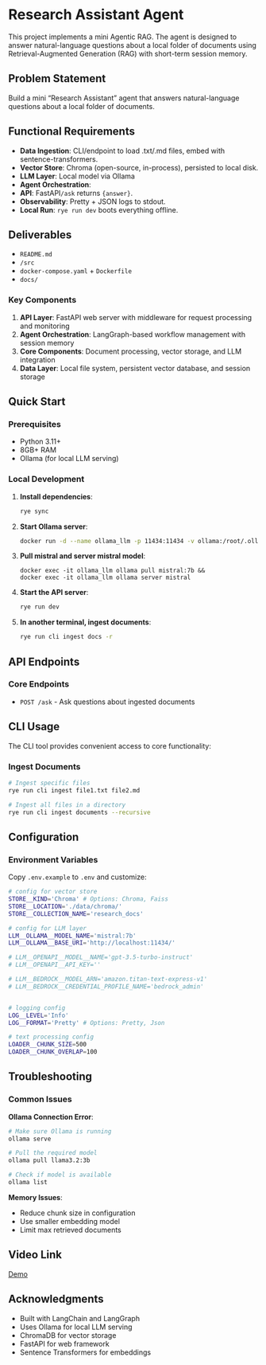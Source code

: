 # Research Assistant Agent

This project implements a mini Agentic RAG. The agent is designed to answer natural-language questions about a local folder of documents using Retrieval-Augmented Generation (RAG) with short-term session memory.

## Problem Statement
Build a mini “Research Assistant” agent that answers natural-language questions about a local folder of documents.

## Functional Requirements
- **Data Ingestion**: CLI/endpoint to load .txt/.md files, embed with sentence-transformers.
- **Vector Store**: Chroma (open-source, in-process), persisted to local disk.
- **LLM Layer**: Local model via Ollama 
- **Agent Orchestration**: 
- **API**: FastAPI`/ask` returns `{answer}`.
- **Observability**: Pretty + JSON logs to stdout.
- **Local Run**: `rye run dev` boots everything offline.


## Deliverables
- `README.md`
- `/src`
- `docker-compose.yaml` + `Dockerfile`
- `docs/`

### Key Components

1. **API Layer**: FastAPI web server with middleware for request processing and monitoring
2. **Agent Orchestration**: LangGraph-based workflow management with session memory
3. **Core Components**: Document processing, vector storage, and LLM integration
4. **Data Layer**: Local file system, persistent vector database, and session storage

## Quick Start

### Prerequisites

- Python 3.11+
- 8GB+ RAM
- Ollama (for local LLM serving)


### Local Development

1. **Install dependencies**:
   ```bash
   rye sync
   ```

2. **Start Ollama server**:
   ```bash
   docker run -d --name ollama_llm -p 11434:11434 -v ollama:/root/.ollama ollama/ollama
   ```
3. **Pull mistral and server mistral model**:
    ```
    docker exec -it ollama_llm ollama pull mistral:7b &&
    docker exec -it ollama_llm ollama server mistral
    ```

3. **Start the API server**:
   ```bash
   rye run dev
   ```

4. **In another terminal, ingest documents**:
   ```bash
   rye run cli ingest docs -r
   ```

## API Endpoints

### Core Endpoints

- `POST /ask` - Ask questions about ingested documents

## CLI Usage

The CLI tool provides convenient access to core functionality:

### Ingest Documents
```bash
# Ingest specific files
rye run cli ingest file1.txt file2.md

# Ingest all files in a directory
rye run cli ingest documents --recursive
```

## Configuration

### Environment Variables

Copy `.env.example` to `.env` and customize:

```bash
# config for vector store
STORE__KIND='Chroma' # Options: Chroma, Faiss
STORE__LOCATION='./data/chroma/'
STORE__COLLECTION_NAME='research_docs'

# config for LLM layer
LLM__OLLAMA__MODEL_NAME='mistral:7b'
LLM__OLLAMA__BASE_URI='http://localhost:11434/'

# LLM__OPENAPI__MODEL__NAME='gpt-3.5-turbo-instruct'
# LLM__OPENAPI__API_KEY=''

# LLM__BEDROCK__MODEL_ARN='amazon.titan-text-express-v1'
# LLM__BEDROCK__CREDENTIAL_PROFILE_NAME='bedrock_admin'


# logging config
LOG__LEVEL='Info'
LOG__FORMAT='Pretty' # Options: Pretty, Json

# text processing config
LOADER__CHUNK_SIZE=500
LOADER__CHUNK_OVERLAP=100
```

## Troubleshooting

### Common Issues

**Ollama Connection Error**:
```bash
# Make sure Ollama is running
ollama serve

# Pull the required model
ollama pull llama3.2:3b

# Check if model is available
ollama list
```

**Memory Issues**:
- Reduce chunk size in configuration
- Use smaller embedding model
- Limit max retrieved documents

## Video Link
[Demo](https://drive.google.com/file/d/18gX5-gzu1phkgAn-H42666kTEWQ5DwDm/view?usp=share_link)
## Acknowledgments

- Built with LangChain and LangGraph
- Uses Ollama for local LLM serving
- ChromaDB for vector storage
- FastAPI for web framework
- Sentence Transformers for embeddings

